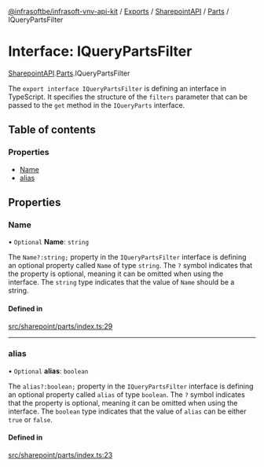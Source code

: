 [@infrasoftbe/infrasoft-vnv-api-kit](../README.md) / [Exports](../modules.md) / [SharepointAPI](../modules/SharepointAPI.md) / [Parts](../modules/SharepointAPI.Parts.md) / IQueryPartsFilter

# Interface: IQueryPartsFilter

[SharepointAPI](../modules/SharepointAPI.md).[Parts](../modules/SharepointAPI.Parts.md).IQueryPartsFilter

The `export interface IQueryPartsFilter` is defining an interface in TypeScript. It specifies the
structure of the `filters` parameter that can be passed to the `get` method in the `IQueryParts`
interface.

## Table of contents

### Properties

- [Name](SharepointAPI.Parts.IQueryPartsFilter.md#name)
- [alias](SharepointAPI.Parts.IQueryPartsFilter.md#alias)

## Properties

### Name

• `Optional` **Name**: `string`

The `Name?:string;` property in the `IQueryPartsFilter` interface is defining an optional property
called `Name` of type `string`. The `?` symbol indicates that the property is optional, meaning it
can be omitted when using the interface. The `string` type indicates that the value of `Name`
should be a string.

#### Defined in

[src/sharepoint/parts/index.ts:29](https://github.com/infrasoftbe/Infrasoft-vnv-api-kit/blob/783d42b/src/sharepoint/parts/index.ts#L29)

___

### alias

• `Optional` **alias**: `boolean`

The `alias?:boolean;` property in the `IQueryPartsFilter` interface is defining an optional
property called `alias` of type `boolean`. The `?` symbol indicates that the property is optional,
meaning it can be omitted when using the interface. The `boolean` type indicates that the value of
`alias` can be either `true` or `false`.

#### Defined in

[src/sharepoint/parts/index.ts:23](https://github.com/infrasoftbe/Infrasoft-vnv-api-kit/blob/783d42b/src/sharepoint/parts/index.ts#L23)
